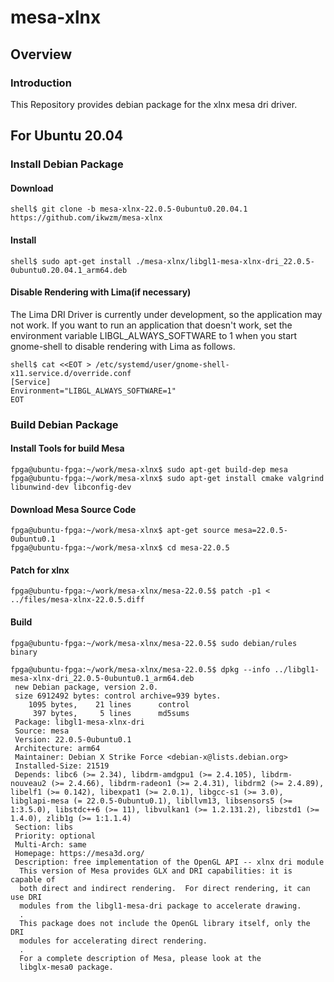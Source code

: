 mesa-xlnx
====================

Overview
--------------------

### Introduction

This Repository provides debian package for the xlnx mesa dri driver.

For Ubuntu 20.04
--------------------

### Install Debian Package

#### Download

```console
shell$ git clone -b mesa-xlnx-22.0.5-0ubuntu0.20.04.1 https://github.com/ikwzm/mesa-xlnx
```

#### Install

```console
shell$ sudo apt-get install ./mesa-xlnx/libgl1-mesa-xlnx-dri_22.0.5-0ubuntu0.20.04.1_arm64.deb
```

#### Disable Rendering with Lima(if necessary)

The Lima DRI Driver is currently under development, so the application may not work.
If you want to run an application that doesn't work, set the environment variable LIBGL_ALWAYS_SOFTWARE to 1 when you start gnome-shell to disable rendering with Lima as follows.

```console
shell$ cat <<EOT > /etc/systemd/user/gnome-shell-x11.service.d/override.conf
[Service]
Environment="LIBGL_ALWAYS_SOFTWARE=1"
EOT
```

### Build Debian Package

#### Install Tools for build Mesa

```console
fpga@ubuntu-fpga:~/work/mesa-xlnx$ sudo apt-get build-dep mesa
fpga@ubuntu-fpga:~/work/mesa-xlnx$ sudo apt-get install cmake valgrind libunwind-dev libconfig-dev
```

#### Download Mesa Source Code

```console
fpga@ubuntu-fpga:~/work/mesa-xlnx$ apt-get source mesa=22.0.5-0ubuntu0.1
fpga@ubuntu-fpga:~/work/mesa-xlnx$ cd mesa-22.0.5
```

#### Patch for xlnx

```console
fpga@ubuntu-fpga:~/work/mesa-xlnx/mesa-22.0.5$ patch -p1 < ../files/mesa-xlnx-22.0.5.diff
```

#### Build 

```console
fpga@ubuntu-fpga:~/work/mesa-xlnx/mesa-22.0.5$ sudo debian/rules binary
```

```console
fpga@ubuntu-fpga:~/work/mesa-xlnx/mesa-22.0.5$ dpkg --info ../libgl1-mesa-xlnx-dri_22.0.5-0ubuntu0.1_arm64.deb 
 new Debian package, version 2.0.
 size 6912492 bytes: control archive=939 bytes.
    1095 bytes,    21 lines      control              
     397 bytes,     5 lines      md5sums              
 Package: libgl1-mesa-xlnx-dri
 Source: mesa
 Version: 22.0.5-0ubuntu0.1
 Architecture: arm64
 Maintainer: Debian X Strike Force <debian-x@lists.debian.org>
 Installed-Size: 21519
 Depends: libc6 (>= 2.34), libdrm-amdgpu1 (>= 2.4.105), libdrm-nouveau2 (>= 2.4.66), libdrm-radeon1 (>= 2.4.31), libdrm2 (>= 2.4.89), libelf1 (>= 0.142), libexpat1 (>= 2.0.1), libgcc-s1 (>= 3.0), libglapi-mesa (= 22.0.5-0ubuntu0.1), libllvm13, libsensors5 (>= 1:3.5.0), libstdc++6 (>= 11), libvulkan1 (>= 1.2.131.2), libzstd1 (>= 1.4.0), zlib1g (>= 1:1.1.4)
 Section: libs
 Priority: optional
 Multi-Arch: same
 Homepage: https://mesa3d.org/
 Description: free implementation of the OpenGL API -- xlnx dri module
  This version of Mesa provides GLX and DRI capabilities: it is capable of
  both direct and indirect rendering.  For direct rendering, it can use DRI
  modules from the libgl1-mesa-dri package to accelerate drawing.
  .
  This package does not include the OpenGL library itself, only the DRI
  modules for accelerating direct rendering.
  .
  For a complete description of Mesa, please look at the
  libglx-mesa0 package.
```

